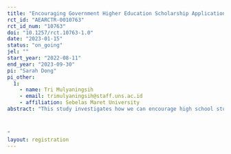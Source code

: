```yaml
---
title: "Encouraging Government Higher Education Scholarship Application through Motivation and Information Intervention: Randomized Controlled Trial in Indonesia"
rct_id: "AEARCTR-0010763"
rct_id_num: "10763"
doi: "10.1257/rct.10763-1.0"
date: "2023-01-15"
status: "on_going"
jel: ""
start_year: "2022-08-11"
end_year: "2023-09-30"
pi: "Sarah Dong"
pi_other:
  1:
    - name: Tri Mulyaningsih
    - email: trimulyaningsih@staff.uns.ac.id
    - affiliation: Sebelas Maret University
abstract: "This study investigates how we can encourage high school students from economically disadvantaged backgrounds to apply for government scholarships. We conduct this study in 31 high schools in one city in Indonesia. The Indonesian government provides a generous scholarship to university students from economically disadvantaged backgrounds. This scholarship covers both tuition and living cost for the entire length of the students' study. From previous studies we found that many students who were eligible for the scholarship did not apply for the scholarship. In this study we aim to find out why by testing an intervention that provides motivation and information about the scholarship during the last year of high school. We randomly allocate 1256 economically disadvantaged students to the treatment group and the control group. The intervention involves playing a short motivational and informational video and a question and answer session. We measure students' motivation and knowledge about the scholarship a few weeks after the intervention and we also track whether the students apply for the scholarship by the application deadline of the scholarship.

"
layout: registration
---
```


